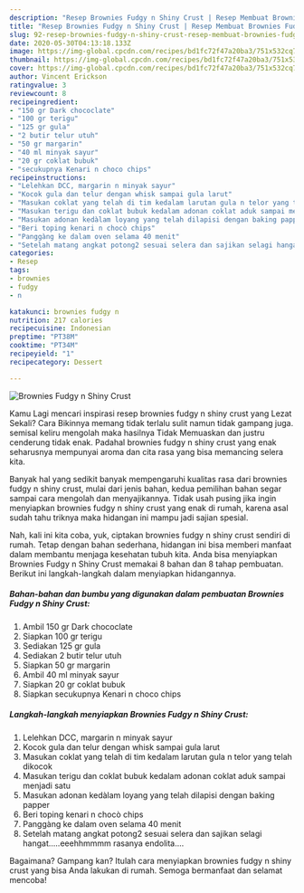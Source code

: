 ```yaml
---
description: "Resep Brownies Fudgy n Shiny Crust | Resep Membuat Brownies Fudgy n Shiny Crust Yang Menggugah Selera"
title: "Resep Brownies Fudgy n Shiny Crust | Resep Membuat Brownies Fudgy n Shiny Crust Yang Menggugah Selera"
slug: 92-resep-brownies-fudgy-n-shiny-crust-resep-membuat-brownies-fudgy-n-shiny-crust-yang-menggugah-selera
date: 2020-05-30T04:13:18.133Z
image: https://img-global.cpcdn.com/recipes/bd1fc72f47a20ba3/751x532cq70/brownies-fudgy-n-shiny-crust-foto-resep-utama.jpg
thumbnail: https://img-global.cpcdn.com/recipes/bd1fc72f47a20ba3/751x532cq70/brownies-fudgy-n-shiny-crust-foto-resep-utama.jpg
cover: https://img-global.cpcdn.com/recipes/bd1fc72f47a20ba3/751x532cq70/brownies-fudgy-n-shiny-crust-foto-resep-utama.jpg
author: Vincent Erickson
ratingvalue: 3
reviewcount: 8
recipeingredient:
- "150 gr Dark chococlate"
- "100 gr terigu"
- "125 gr gula"
- "2 butir telur utuh"
- "50 gr margarin"
- "40 ml minyak sayur"
- "20 gr coklat bubuk"
- "secukupnya Kenari n choco chips"
recipeinstructions:
- "Lelehkan DCC, margarin n minyak sayur"
- "Kocok gula dan telur dengan whisk sampai gula larut"
- "Masukan coklat yang telah di tim kedalam larutan gula n telor yang telah dikocok"
- "Masukan terigu dan coklat bubuk kedalam adonan coklat aduk sampai menjadi satu"
- "Masukan adonan kedàlam loyang yang telah dilapisi dengan baking papper"
- "Beri toping kenari n chocò chips"
- "Panggàng ke dalam oven selama 40 menit"
- "Setelah matang angkat potong2 sesuai selera dan sajikan selagi hangat.....eeehhmmmm rasanya endolita...."
categories:
- Resep
tags:
- brownies
- fudgy
- n

katakunci: brownies fudgy n 
nutrition: 217 calories
recipecuisine: Indonesian
preptime: "PT38M"
cooktime: "PT34M"
recipeyield: "1"
recipecategory: Dessert

---
```



![Brownies Fudgy n Shiny Crust](https://img-global.cpcdn.com/recipes/bd1fc72f47a20ba3/751x532cq70/brownies-fudgy-n-shiny-crust-foto-resep-utama.jpg)

Kamu Lagi mencari inspirasi resep brownies fudgy n shiny crust yang Lezat Sekali? Cara Bikinnya memang tidak terlalu sulit namun tidak gampang juga. semisal keliru mengolah maka hasilnya Tidak Memuaskan dan justru cenderung tidak enak. Padahal brownies fudgy n shiny crust yang enak seharusnya mempunyai aroma dan cita rasa yang bisa memancing selera kita.



Banyak hal yang sedikit banyak mempengaruhi kualitas rasa dari brownies fudgy n shiny crust, mulai dari jenis bahan, kedua pemilihan bahan segar sampai cara mengolah dan menyajikannya. Tidak usah pusing jika ingin menyiapkan brownies fudgy n shiny crust yang enak di rumah, karena asal sudah tahu triknya maka hidangan ini mampu jadi sajian spesial.


Nah, kali ini kita coba, yuk, ciptakan brownies fudgy n shiny crust sendiri di rumah. Tetap dengan bahan sederhana, hidangan ini bisa memberi manfaat dalam membantu menjaga kesehatan tubuh kita. Anda bisa menyiapkan Brownies Fudgy n Shiny Crust memakai 8 bahan dan 8 tahap pembuatan. Berikut ini langkah-langkah dalam menyiapkan hidangannya.

<!--inarticleads1-->

##### Bahan-bahan dan bumbu yang digunakan dalam pembuatan Brownies Fudgy n Shiny Crust:

1. Ambil 150 gr Dark chococlate
1. Siapkan 100 gr terigu
1. Sediakan 125 gr gula
1. Sediakan 2 butir telur utuh
1. Siapkan 50 gr margarin
1. Ambil 40 ml minyak sayur
1. Siapkan 20 gr coklat bubuk
1. Siapkan secukupnya Kenari n choco chips




<!--inarticleads2-->

##### Langkah-langkah menyiapkan Brownies Fudgy n Shiny Crust:

1. Lelehkan DCC, margarin n minyak sayur
1. Kocok gula dan telur dengan whisk sampai gula larut
1. Masukan coklat yang telah di tim kedalam larutan gula n telor yang telah dikocok
1. Masukan terigu dan coklat bubuk kedalam adonan coklat aduk sampai menjadi satu
1. Masukan adonan kedàlam loyang yang telah dilapisi dengan baking papper
1. Beri toping kenari n chocò chips
1. Panggàng ke dalam oven selama 40 menit
1. Setelah matang angkat potong2 sesuai selera dan sajikan selagi hangat.....eeehhmmmm rasanya endolita....




Bagaimana? Gampang kan? Itulah cara menyiapkan brownies fudgy n shiny crust yang bisa Anda lakukan di rumah. Semoga bermanfaat dan selamat mencoba!
